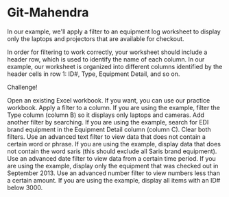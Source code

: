 # Git-Mahendra
In our example, we'll apply a filter to an equipment log worksheet to display only the laptops and projectors that are available for checkout.

In order for filtering to work correctly, your worksheet should include a header row, which is used to identify the name of each column. In our example, our worksheet is organized into different columns identified by the header cells in row 1: ID#, Type, Equipment Detail, and so on.

Challenge!

Open an existing Excel workbook. If you want, you can use our practice workbook.
Apply a filter to a column. If you are using the example, filter the Type column (column B) so it displays only laptops and cameras.
Add another filter by searching. If you are using the example, search for EDI brand equipment in the Equipment Detail column (column C).
Clear both filters.
Use an advanced text filter to view data that does not contain a certain word or phrase. If you are using the example, display data that does not contain the word saris (this should exclude all Saris brand equipment).
Use an advanced date filter to view data from a certain time period. If you are using the example, display only the equipment that was checked out in September 2013.
Use an advanced number filter to view numbers less than a certain amount. If you are using the example, display all items with an ID# below 3000.

